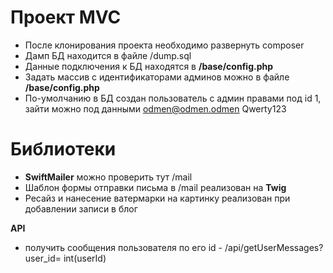 # Проект MVC
* После клонирования проекта необходимо развернуть composer
* Дамп БД находится в файле /dump.sql
* Данные подключения к БД находятся в **/base/config.php**
* Задать массив с идентификаторами админов можно в файле **/base/config.php**
* По-умолчанию в БД создан пользователь с админ правами под id 1, зайти можно под данными odmen@odmen.odmen Qwerty123

# Библиотеки
* **SwiftMailer** можно проверить тут /mail
* Шаблон формы отправки письма в /mail реализован на **Twig**
* Ресайз и нанесение ватермарки на картинку реализован при добавлении записи в блог

**API**
* получить сообщения пользователя по его id - /api/getUserMessages?user_id= int(userId)